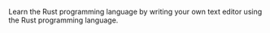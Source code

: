 Learn the Rust programming language by writing your own text editor using the Rust programming language.
